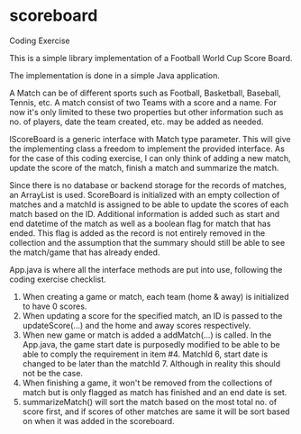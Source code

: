 # scoreboard
Coding Exercise

This is a simple library implementation of a Football World Cup Score Board. 

The implementation is done in a simple Java application. 

A Match can be of different sports such as Football, Basketball, Baseball, Tennis, etc. A match consist of two Teams with a score and a name. For now it's only limited to these two properties but other information such as no. of players, date the team created, etc. may be added as needed.

IScoreBoard is a generic interface with Match type parameter. This will give the implementing class a freedom to implement the provided interface. As for the case of this coding exercise, I can only think of adding a new match, update the score of the match, finish a match and summarize the match. 

Since there is no database or backend storage for the records of matches, an ArrayList is used. ScoreBoard is initialized with an empty collection of matches and a matchId is assigned to be able to update the scores of each match based on the ID. Additional information is added such as start and end datetime of the match as well as a boolean flag for match that has ended. This flag is added as the record is not entirely removed in the collection and the assumption that the summary should still be able to see the match/game that has already ended.

App.java is where all the interface methods are put into use, following the coding exercise checklist.

1. When creating a game or match, each team (home & away) is initialized to have 0 scores. 
2. When updating a score for the specified match, an ID is passed to the updateScore(...) and the home and away scores respectively. 
3. When new game or match is added a addMatch(...) is called. In the App.java, the game start date is purposedly modified to be able to be able to comply the requirement in item #4. MatchId 6, start date is changed to be later than the matchId 7. Although in reality this should not be the case.
4. When finishing a game, it won't be removed from the collections of match but is only flagged as match has finished and an end date is set.
5. summarizeMatch() will sort the match based on the most total no. of score first, and if scores of other matches are same it will be sort based on when it was added in the scoreboard.



